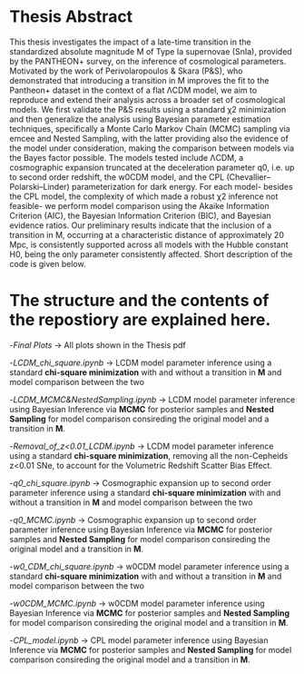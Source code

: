# Thesis Abstract 

This thesis investigates the impact of a late-time transition in the standardized absolute magnitude M of Type Ia supernovae (SnIa), provided by the PANTHEON+ survey, on the inference of cosmological parameters. Motivated by the work of Perivolaropoulos & Skara (P&S), who demonstrated that introducing a transition in M improves the
fit to the Pantheon+ dataset in the context of a flat ΛCDM model, we
aim to reproduce and extend their analysis across a broader set of cosmological
models. We first validate the P&S results using a standard χ2
minimization and then generalize the analysis using Bayesian parameter
estimation techniques, specifically a Monte Carlo Markov Chain (MCMC)
sampling via emcee and Nested Sampling, with the latter providing also
the evidence of the model under consideration, making the comparison
between models via the Bayes factor possible. The models tested include
ΛCDM, a cosmographic expansion truncated at the deceleration parameter
q0, i.e. up to second order redshift, the w0CDM model, and the CPL
(Chevallier–Polarski–Linder) parameterization for dark energy. For each
model- besides the CPL model, the complexity of which made a robust
χ2 inference not feasible- we perform model comparison using the Akaike
Information Criterion (AIC), the Bayesian Information Criterion (BIC),
and Bayesian evidence ratios. Our preliminary results indicate that the
inclusion of a transition in M, occurring at a characteristic distance of
approximately 20 Mpc, is consistently supported across all models with
the Hubble constant H0, being the only parameter consistently affected.
Short description of the code is given below.


# The structure and the contents of the repostiory are explained here.

-*Final Plots* -> All plots shown in the Thesis pdf

-*LCDM_chi_square.ipynb* -> LCDM model parameter inference using a standard **chi-square minimization** with and without a transition in **M** and model comparison between the two

-*LCDM_MCMC&NestedSampling.ipynb* -> LCDM model parameter inference using Bayesian Inference via **MCMC** for posterior samples and **Nested Sampling** for model comparison consireding the original model and a transition in **M**.

-*Removal_of_z<0.01_LCDM.ipynb* -> LCDM model parameter inference using a standard **chi-square minimization**, removing all the non-Cepheids z<0.01 SNe, to account for the Volumetric Redshift Scatter Bias Effect.

-*q0_chi_square.ipynb* -> Cosmographic expansion up to second order parameter inference using a standard **chi-square minimization** with and without a transition in **M** and model comparison between the two

-*q0_MCMC.ipynb* -> Cosmographic expansion up to second order parameter inference using Bayesian Inference via **MCMC** for posterior samples and **Nested Sampling** for model comparison consireding the original model and a transition in **M**.

-*w0_CDM_chi_square.ipynb* -> w0CDM model parameter inference using a standard **chi-square minimization** with and without a transition in **M** and model comparison between the two

-*w0CDM_MCMC.ipynb* ->  w0CDM model parameter inference using Bayesian Inference via **MCMC** for posterior samples and **Nested Sampling** for model comparison consireding the original model and a transition in **M**.

-*CPL_model.ipynb* -> CPL model parameter inference using Bayesian Inference via **MCMC** for posterior samples and **Nested Sampling** for model comparison consireding the original model and a transition in **M**.
